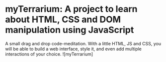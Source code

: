 # myTerrarium: A project to learn about HTML, CSS and DOM manipulation using JavaScript
A small drag and drop code-meditation. With a little HTML, JS and CSS, you will be able to build a web interface, style it, and even add multiple interactions of your choice.
![myTerrarium]
